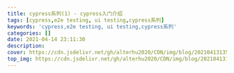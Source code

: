 ```yaml
---
title: cypress系列(1) - cypress入门介绍
tags: [cypress,e2e testing, ui testing,cypress系列]
keywords: 'cypress,e2e testing, ui testing,cypress系列'
categories: []
date: 2021-04-14 23:11:30
description:
cover: https://cdn.jsdelivr.net/gh/alterhu2020/CDN/img/blog/20210413135949.jpg
top_img: https://cdn.jsdelivr.net/gh/alterhu2020/CDN/img/blog/20210413135949.jpg
---
```







